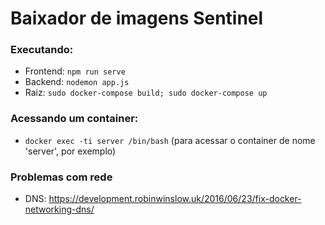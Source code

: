 # Baixador de imagens Sentinel

### Executando:

 - Frontend: `npm run serve`
 - Backend: `nodemon app.js`
 - Raiz: `sudo docker-compose build; sudo docker-compose up`

### Acessando um container:
 - `docker exec -ti server /bin/bash` (para acessar o container de nome 'server', por exemplo)

### Problemas com rede
 - DNS: https://development.robinwinslow.uk/2016/06/23/fix-docker-networking-dns/
